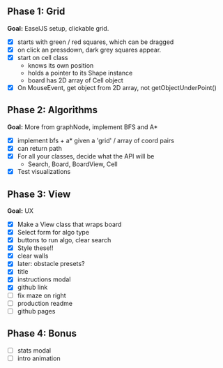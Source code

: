 ## Phase 1: Grid
**Goal:** EaselJS setup, clickable grid.
 - [x] starts with green / red squares, which can be dragged
 - [x] on click an pressdown, dark grey squares appear.
 - [x] start on cell class
    * knows its own position
    * holds a pointer to its Shape instance
    * board has 2D array of Cell object
 - [x] On MouseEvent, get object from 2D array, not getObjectUnderPoint()

## Phase 2: Algorithms
**Goal:** More from graphNode, implement BFS and A\*
- [x] implement bfs + a* given a 'grid' /  array of coord pairs
- [x] can return path
- [x] For all your classes, decide what the API will be
  * Search, Board, BoardView, Cell
- [x] Test visualizations

## Phase 3: View
**Goal:** UX
 - [x] Make a View class that wraps board
 - [x] Select form for algo type
 - [x] buttons to run algo, clear search
 - [x] Style these!!
 - [x] clear walls
 - [x] later: obstacle presets?
 - [x] title
 - [x] instructions modal
 - [x] github link
 - [ ] fix maze on right
 - [ ] production readme
 - [ ] github pages

## Phase 4: Bonus
 - [ ] stats modal
 - [ ] intro animation
